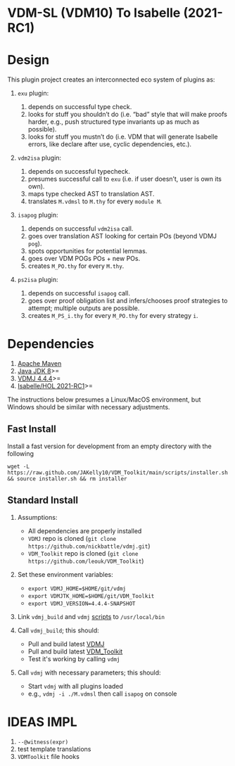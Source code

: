 # VDM-SL (VDM10) To Isabelle (2021-RC1)

# Design 


This plugin project creates an interconnected eco system of plugins as:

1. `exu` plugin:
	1. depends on successful type check.
	2. looks for stuff you shouldn’t do (i.e. “bad” style that will make proofs harder, e.g., push structured type invariants up as much as possible). 
	3. looks for stuff you mustn’t do (i.e. VDM that will generate Isabelle errors, like declare after use, cyclic dependencies, etc.).
	
2. `vdm2isa` plugin: 
	1. depends on successful typecheck. 
	2. presumes successful call to `exu` (i.e. if user doesn’t, user is own its own). 
	2. maps type checked AST to translation AST. 
	3. translates `M.vdmsl` to `M.thy` for every `module M`.
	
3. `isapog` plugin:
	1. depends on successful `vdm2isa` call.
	2. goes over translation AST looking for certain POs (beyond VDMJ `pog`).
	3. spots opportunities for potential lemmas.
	3. goes over VDM POGs POs + new POs.  
	4. creates `M_PO.thy` for every `M.thy`.
	
4. `ps2isa` plugin:
	1. depends on successful `isapog` call.
	2. goes over proof obligation list and infers/chooses proof strategies to attempt; multiple outputs are possible.
	3. creates `M_PS_i.thy` for every `M_PO.thy` for every strategy `i`.

# Dependencies

1. [Apache Maven](https://maven.apache.org)
2. [Java JDK 8](https://www.oracle.com/java/technologies/downloads/)>=
3. [VDMJ 4.4.4](https://github.com/nickbattle/vdmj)>=
4. [Isabelle/HOL 2021-RC1](http://isabelle.in.tum.de)>=


The instructions below presumes a Linux/MacOS environment, but Windows should be similar with necessary adjustments. 

## Fast Install

Install a fast version for development from an empty directory with the following

```wget -L https://raw.github.com/JAKelly10/VDM_Toolkit/main/scripts/installer.sh && source installer.sh && rm installer```

## Standard Install

1. Assumptions:
	* All dependencies are properly installed
	* `VDMJ` repo is cloned (`git clone https://github.com/nickbattle/vdmj.git`) 
	* `VDM_Toolkit` repo is cloned 
	(`git clone https://github.com/leouk/VDM_Toolkit`) 

2. Set these environment variables: 
	* `export VDMJ_HOME=$HOME/git/vdmj`
	* `export VDMJTK_HOME=$HOME/git/VDM_Toolkit`
	* `export VDMJ_VERSION=4.4.4-SNAPSHOT`
 
3. Link `vdmj_build` and `vdmj` [scripts](https://github.com/leouk/VDM_Toolkit/tree/main/scripts) to `/usr/local/bin`

4. Call `vdmj_build`; this should:
	* Pull and build latest [VDMJ](https://github.com/nickbattle/vdmj)
	* Pull and build latest [VDM_Toolkit](https://github.com/leouk/VDM_Toolkit) 
	* Test it's working by calling `vdmj`
	
5. Call `vdmj` with necessary parameters; this should:
	* Start `vdmj` with all plugins loaded
	* e.g., `vdmj -i ./M.vdmsl` then call `isapog` on console

# IDEAS IMPL

1. `--@witness(expr)`
2. test template translations
3. `VDMToolkit` file hooks


